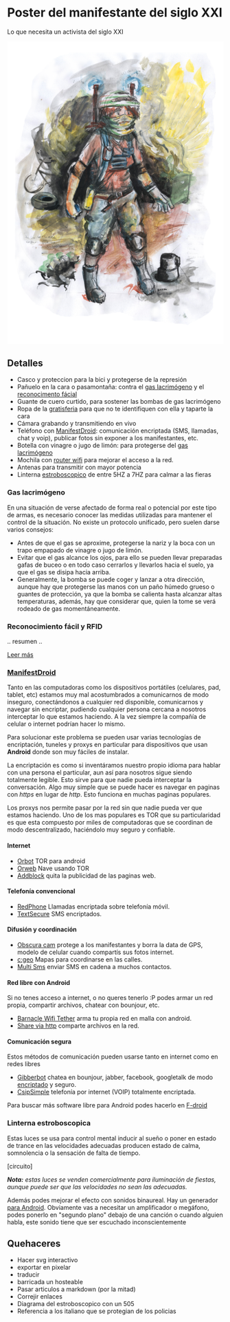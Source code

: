 # Poster del manifestante del siglo XXI

Lo que necesita un activista del siglo XXI

![Poster](poster/poster_revolucionario_de_accion_chico.png)

## Detalles

* Casco y proteccion para la bici y protegerse de la represión
* Pañuelo en la cara o pasamontaña: contra el [gas lacrimógeno](#gas-lacrimgeno) y el [reconocimento fácial](#reconocimiento-fcial)
* Guante de cuero curtido, para sostener las bombas de gas lacrimógeno
* Ropa de la [gratisferia](Gratiferia.md) para que no te identifiquen con ella y taparte la cara
* Cámara grabando y transmitiendo en vivo
* Teléfono con [ManifestDroid](#manifestdroid): comunicación encriptada (SMS, llamadas, chat y voip), publicar fotos sin exponer a los manifestantes, etc.
* Botella con vinagre o jugo de limón: para protegerse del [gas lacrimógeno](#gas-lacrimgeno)
* Mochila con [router wifi](/b4zz4/NodoDeGuerrilla/) para mejorar el acceso a la red.
* Antenas para transmitir con mayor potencia
* Linterna [estroboscopico](https://www.instructables.com/id/Stop-Time-with-an-LED-Stroboscope/?ALLSTEPS) de entre 5HZ a 7HZ para calmar a las fieras

### Gas lacrimógeno

En una situación de verse afectado de forma real o potencial por este tipo de armas, es necesario conocer las medidas utilizadas para mantener el control de la situación. No existe un protocolo unificado, pero suelen darse varios consejos:

- Antes de que el gas se aproxime, protegerse la nariz y la boca con un trapo empapado de vinagre o jugo de limón.
- Evitar que el gas alcance los ojos, para ello se pueden llevar preparadas gafas de buceo o en todo caso cerrarlos y llevarlos hacia el suelo, ya que el gas se disipa hacia arriba. 
- Generalmente, la bomba se puede coger y lanzar a otra dirección, aunque hay que protegerse las manos con un paño húmedo grueso o guantes de protección, ya que la bomba se calienta hasta alcanzar altas temperaturas, además, hay que considerar que, quien la tome se verá rodeado de gas momentáneamente.

### Reconocimiento fácil y RFID

.. resumen ..

[Leer más](SIBIOS.md)

### [ManifestDroid](manifestdroid/)

Tanto en las computadoras como los dispositivos portátiles (celulares, pad, tablet, etc) estamos muy mal acostumbrados a comunicarnos de modo inseguro, conectándonos a cualquier red disponible, comunicarnos y navegar sin encriptar, pudiendo cualquier persona cercana a nosotros interceptar lo que estamos haciendo. A la vez siempre la compañía de celular o internet podrían hacer lo mismo.

Para solucionar este problema se pueden usar varias tecnologías de encriptación, tuneles y proxys en particular para dispositivos que usan **Android** donde son muy fáciles de instalar. 

La encriptación es como si inventáramos nuestro propio idioma para hablar con una persona el particular, aun así para nosotros sigue siendo totalmente legible. Esto sirve para que nadie pueda interceptar la conversación. Algo muy simple que se puede hacer es navegar en paginas con _https_ en lugar de _http_. Esto funciona en muchas paginas populares.

Los proxys nos permite pasar por la red sin que nadie pueda ver que estamos haciendo. Uno de los mas populares es TOR que su particularidad es que esta compuesto por miles de computadoras que se coordinan de modo descentralizado, haciéndolo muy seguro y confiable.

#### Internet

* [Orbot](http://f-droid.org/repository/browse/?fdfilter=browser&fdid=org.torproject.android) TOR para android
* [Orweb](http://f-droid.org/repository/browse/?fdfilter=browser&fdid=info.guardianproject.browser) Nave usando TOR
* [Addblock](http://f-droid.org/repository/browse/?fdfilter=adblock&fdid=org.adblockplus.android) quita la publicidad de las paginas web.

#### Telefonía convencional

* [RedPhone](http://www.whispersystems.org/) Llamadas encriptada sobre telefonía móvil.
* [TextSecure](http://www.whispersystems.org/) SMS encriptados.

#### Difusión y coordinación

* [Obscura cam](https://guardianproject.info/apps/obscuracam/) protege a los manifestantes y borra la data de GPS, modelo de celular cuando compartís sus fotos internet.
* [c:geo](http://f-droid.org/repository/browse/?fdfilter=osm&fdid=cgeo.geocaching) Mapas para coordinarse en las calles.
* [Multi Sms](https://f-droid.org/repo/com.hectorone.multismssender_13.apk) enviar SMS en cadena a muchos contactos.

#### Red libre con Android

Si no tenes acceso a internet, o no queres tenerlo :P podes armar un red propia, compartir archivos, chatear con bounjour, etc.

* [Barnacle Wifi Tether](http://f-droid.org/repository/browse/?fdfilter=Barnacle%20Wifi%20Tether&fdid=net.szym.barnacle) arma tu propia red en malla con android.
* [Share via http](http://f-droid.org/repository/browse/?fdfilter=share%20via%20http&fdid=com.MarcosDiez.shareviahttp) comparte archivos en la red.

#### Comunicación segura

Estos métodos de comunicación pueden usarse tanto en internet como en redes libres

* [Gibberbot](https://guardianproject.info/apps/gibber/) chatea en bounjour, jabber, facebook, googletalk de modo [encriptado](http://wiki.partidopirata.com.ar/Gibberbot_con_OTR) y seguro.
* [CsipSimple](http://code.google.com/p/csipsimple/) telefonía por internet (VOIP) totalmente encriptada.

Para buscar más software libre para Android podes hacerlo en [F-droid](http://f-droid.org/)

### Linterna estroboscopica

Estas luces se usa para control mental inducir al sueño o poner en estado de trance en las velocidades adecuadas producen estado de calma, somnolencia o la sensación de falta de tiempo.

[circuito]

_**Nota:** estas luces se venden comercialmente para iluminación de fiestas, aunque puede ser que las velocidades no sean las adecuadas._

Además podes mejorar el efecto con sonidos binaureal. Hay un generador [para Android](http://f-droid.org/repository/browse/?fdfilter=binaural&fdid=com.ihunda.android.binauralbeat). Obviamente vas a necesitar un amplificador o megáfono, podes ponerlo en "segundo plano" debajo de una canción o cuando alguien habla, este sonido tiene que ser escuchado inconscientemente

## Quehaceres

* Hacer svg interactivo
 * exportar en pixelar
 * traducir
* barricada un hosteable
* Pasar articulos a markdown (por la mitad)
 * Correjir enlaces
* Diagrama del estroboscopico con un 505
* Referencia a los italiano que se protegian de los policias
